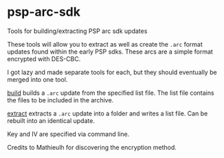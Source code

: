 # psp-arc-sdk
Tools for building/extracting PSP arc sdk updates

These tools will allow you to extract as well as create the `.arc` format updates found within the early PSP sdks. These arcs are a simple format encrypted with DES-CBC.

I got lazy and made separate tools for each, but they should eventually be merged into one tool.

[build](build) builds a `.arc` update from the specified list file. The list file contains the files to be included in the archive.

[extract](extract) extracts a `.arc` update into a folder and writes a list file. Can be rebuilt into an identical update.

Key and IV are specified via command line.

Credits to Mathieulh for discovering the encryption method.
